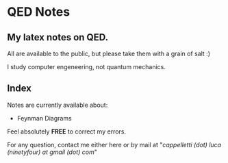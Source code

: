 # QED Notes
## My latex notes on QED.
All are available to the public, but please take them with a grain of salt :)

I study computer engeneering, not quantum mechanics.

## Index
Notes are currently available about:
- Feynman Diagrams

Feel absolutely **FREE** to correct my errors.

For any question, contact me either here or by mail at "*cappelletti (dot) luca (ninetyfour) at gmail (dot) com*"
